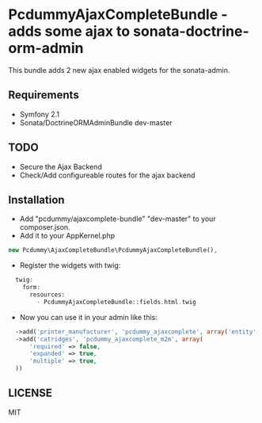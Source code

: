 PcdummyAjaxCompleteBundle - adds some ajax to sonata-doctrine-orm-admin
===============================================

This bundle adds 2 new ajax enabled widgets for the sonata-admin.


Requirements
----------
* Symfony 2.1
* Sonata/DoctrineORMAdminBundle dev-master

TODO
----------
* Secure the Ajax Backend
* Check/Add configureable routes for the ajax backend

Installation
----------
* Add "pcdummy/ajaxcomplete-bundle" "dev-master" to your composer.json.
* Add it to your AppKernel.php

``` php
new Pcdummy\AjaxCompleteBundle\PcdummyAjaxCompleteBundle(),
```

* Register the widgets with twig:

``` php
  twig:
    form:
      resources:
        - PcdummyAjaxCompleteBundle::fields.html.twig
```

* Now you can use it in your admin like this:

``` php
  ->add('printer_manufacturer', 'pcdummy_ajaxcomplete', array('entity' => "PcdummyPrinterBundle:Manufacturer", 'property' => "name", 'maxRows' => 15))
  ->add('catridges', 'pcdummy_ajaxcomplete_m2m', array(
      'required' => false,
      'expanded' => true,
      'multiple' => true,
  ))
```

LICENSE
----------
MIT
